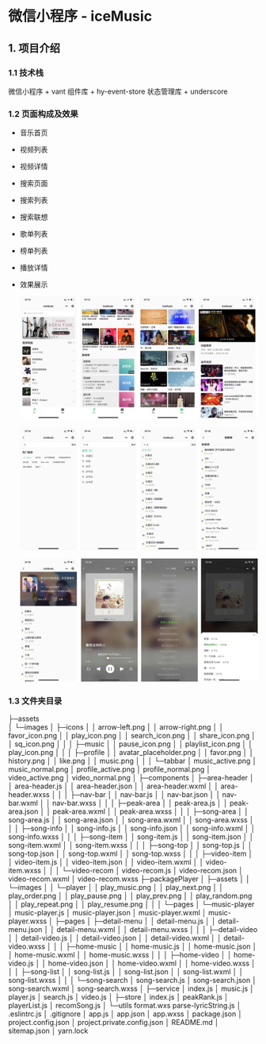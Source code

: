 # 微信小程序 - iceMusic

## 1. 项目介绍

### 1.1 技术栈

微信小程序 + vant 组件库 + hy-event-store 状态管理库 + underscore

### 1.2 页面构成及效果

- 音乐首页
- 视频列表
- 视频详情
- 搜索页面
- 搜索列表
- 搜索联想
- 歌单列表
- 榜单列表
- 播放详情
- 效果展示

  ![1666588402341](image/README/1666588402341.png)

  ![1666588425726](image/README/1666588425726.png)

  ![1666588433167](image/README/1666588433167.png)

### 1.3 文件夹目录

├─assets <br/>
│ └─images
│ ├─icons
│ │ arrow-left.png
│ │ arrow-right.png
│ │ favor_icon.png
│ │ play_icon.png
│ │ search_icon.png
│ │ share_icon.png
│ │ sq_icon.png
│ │
│ ├─music
│ │ pause_icon.png
│ │ playlist_icon.png
│ │ play_icon.png
│ │
│ ├─profile
│ │ avatar_placeholder.png
│ │ favor.png
│ │ history.png
│ │ like.png
│ │ music.png
│ │
│ └─tabbar
│ music_active.png
│ music_normal.png
│ profile_active.png
│ profile_normal.png
│ video_active.png
│ video_normal.png
│
├─components
│ ├─area-header
│ │ area-header.js
│ │ area-header.json
│ │ area-header.wxml
│ │ area-header.wxss
│ │
│ ├─nav-bar
│ │ nav-bar.js
│ │ nav-bar.json
│ │ nav-bar.wxml
│ │ nav-bar.wxss
│ │
│ ├─peak-area
│ │ peak-area.js
│ │ peak-area.json
│ │ peak-area.wxml
│ │ peak-area.wxss
│ │
│ ├─song-area
│ │ song-area.js
│ │ song-area.json
│ │ song-area.wxml
│ │ song-area.wxss
│ │
│ ├─song-info
│ │ song-info.js
│ │ song-info.json
│ │ song-info.wxml
│ │ song-info.wxss
│ │
│ ├─song-item
│ │ song-item.js
│ │ song-item.json
│ │ song-item.wxml
│ │ song-item.wxss
│ │
│ ├─song-top
│ │ song-top.js
│ │ song-top.json
│ │ song-top.wxml
│ │ song-top.wxss
│ │
│ ├─video-item
│ │ video-item.js
│ │ video-item.json
│ │ video-item.wxml
│ │ video-item.wxss
│ │
│ └─video-recom
│ video-recom.js
│ video-recom.json
│ video-recom.wxml
│ video-recom.wxss
├─packagePlayer
│ ├─assets
│ │ └─images
│ │ └─player
│ │ play_music.png
│ │ play_next.png
│ │ play_order.png
│ │ play_pause.png
│ │ play_prev.png
│ │ play_random.png
│ │ play_repeat.png
│ │ play_resume.png
│ │
│ └─pages
│ └─music-player
│ music-player.js
│ music-player.json
│ music-player.wxml
│ music-player.wxss
│
├─pages
│ ├─detail-menu
│ │ detail-menu.js
│ │ detail-menu.json
│ │ detail-menu.wxml
│ │ detail-menu.wxss
│ │
│ ├─detail-video
│ │ detail-video.js
│ │ detail-video.json
│ │ detail-video.wxml
│ │ detail-video.wxss
│ │
│ ├─home-music
│ │ home-music.js
│ │ home-music.json
│ │ home-music.wxml
│ │ home-music.wxss
│ │
│ ├─home-video
│ │ home-video.js
│ │ home-video.json
│ │ home-video.wxml
│ │ home-video.wxss
│ │
│ ├─song-list
│ │ song-list.js
│ │ song-list.json
│ │ song-list.wxml
│ │ song-list.wxss
│ │
│ └─song-search
│ song-search.js
│ song-search.json
│ song-search.wxml
│ song-search.wxss
│
├─service
│ index.js
│ music.js
│ player.js
│ search.js
│ video.js
│
├─store
│ index.js
│ peakRank.js
│ playerList.js
│ recomSong.js
│
└─utils
format.wxs
parse-lyricString.js
│ .eslintrc.js
│ .gitignore
│ app.js
│ app.json
│ app.wxss
│ package.json
│ project.config.json
│ project.private.config.json
│ README.md
│ sitemap.json
│ yarn.lock

<br/>


<br/>
